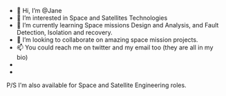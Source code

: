 - 👋 Hi, I’m @Jane
- 👀 I’m interested in Space and Satellites Technologies 
- 🌱 I’m currently learning Space missions Design and Analysis, and Fault Detection, Isolation and recovery.
- 💞️ I’m looking to collaborate on amazing space mission projects.
- 📫 You could reach me on twitter and my email too (they are all in my bio)
-  
-
P/S I'm also available for Space and Satellite Engineering roles.
<!---
Jaynesyl/Jaynesyl is a ✨ special ✨ repository because its `README.md` (this file) appears on your GitHub profile.
You can click the Preview link to take a look at your changes.
--->
